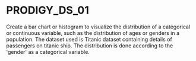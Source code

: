 # PRODIGY_DS_01
Create a bar chart or histogram to visualize the distribution of a categorical or continuous variable, such as the distribution of ages or genders in a population.
The dataset used is Titanic dataset containing details of passengers on titanic ship. The distribution is done according to the 'gender' as a categorical variable.
